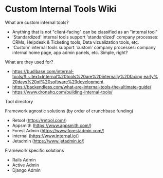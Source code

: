 # Custom Internal Tools Wiki

What are custom internal tools?
- Anything that is not "client-facing" can be classified as an "internal tool"
- 'Standardized' internal tools support 'standardized' company processes: CRMs, Helpdesk & Ticketing tools, Data vizualization tools, etc.
- 'Custom' internal tools support 'custom' company processes: company internal home page, app admin panels, etc.
Simple, right?

What are they used for?
- https://budibase.com/internal-tools/#:~:text=Internal%20tools%20are%20internally%2Dfacing,early%20days%20of%20software%20development.
- https://backendless.com/what-are-internal-tools-the-ultimate-guide/
- https://www.dronahq.com/building-internal-tools/

Tool directory

Framework agnostic solutions (by order of crunchbase funding)
- Retool (https://retool.com/)
- Appsmith (https://www.appsmith.com/)
- Forest Admin (https://www.forestadmin.com/)
- Internal (https://www.internal.io/)
- Jetadmin (https://www.jetadmin.io/)

Framework specific solutions
- Rails Admin
- Active Admin
- Django Admin
